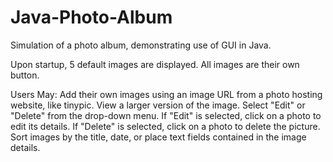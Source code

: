 # Java-Photo-Album
Simulation of a photo album, demonstrating use of GUI in Java.

Upon startup, 5 default images are displayed. All images are their own button. 

Users May:
Add their own images using an image URL from a photo hosting website, like tinypic.
View a larger version of the image.
Select "Edit" or "Delete" from the drop-down menu.
If "Edit" is selected, click on a photo to edit its details.
If "Delete" is selected, click on a photo to delete the picture.
Sort images by the title, date, or place text fields contained in the image details.
